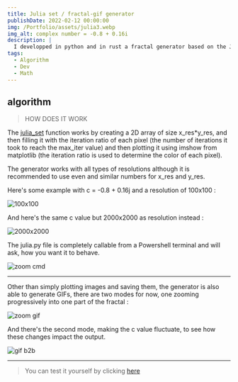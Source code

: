 ```yaml
---
title: Julia set / fractal-gif generator
publishDate: 2022-02-12 00:00:00
img: /Portfolio/assets/julia3.webp
img_alt: complex number = -0.8 + 0.16i
description: | 
  I developped in python and in rust a fractal generator based on the Julia Set.
tags:
  - Algorithm
  - Dev
  - Math
---
```


## algorithm

> HOW DOES IT WORK

The [julia_set](https://github.com/Aatrick/Julia_Set/tree/main) function works by creating a 2D array of size x_res*y_res, and then filling it with the iteration ratio of each pixel (the number of iterations it took to reach the max_iter value) and then plotting it using imshow from matplotlib (the iteration ratio is used to determine the color of each pixel).

The generator works with all types of resolutions although it is recommended to use even and similar numbers for x_res and y_res.

Here's some example with c = -0.8 + 0.16j and a resolution of 100x100 :

![100x100](https://github.com/Aatrick/Julia_Set/assets/113598245/3324f05a-7db3-4c25-b2de-9b15d1823499)

And here's the same c value but 2000x2000 as resolution instead :

![2000x2000](https://github.com/Aatrick/Julia_Set/assets/113598245/57d16ff2-9c50-411e-aad6-e1f07ddedc80)

The julia.py file is completely callable from a Powershell terminal and will ask, how you want it to behave.

![zoom cmd](https://github.com/Aatrick/Julia_Set/assets/113598245/af520068-b741-4ad2-905f-dab6503a3da5)

-------------------------------------------------------------------------------------------------------------------------------------------------------

Other than simply plotting images and saving them, the generator is also able to generate GIFs, there are two modes for now, one zooming progressively into one part of the fractal :

![zoom gif](https://github.com/Aatrick/Julia_Set/assets/113598245/79049b69-3945-4ab6-8410-a20657f8f650)

And there's the second mode, making the c value fluctuate, to see how these changes impact the output.

![gif b2b](https://github.com/Aatrick/Julia_Set/assets/113598245/9538663b-d8b7-49dd-89c2-0f312d83af40)

-------------------------------------------------------------------------------------------------------------------------------------------------------

> You can test it yourself by clicking [here](https://colab.research.google.com/drive/1D44ak_Lew7A464rzZLxoYOfrlf7BGRi5?usp=sharing)